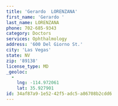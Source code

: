 ```yaml
---
title: 'Gerardo  LORENZANA'
first_name: 'Gerardo '
last_name: LORENZANA
phone: 702-685-9343
category: Doctors
services: Ophthalmology
address: '600 Del Giorno St.'
city: 'Las Vegas'
state: NV
zip: '89138'
license_type: MD
_geoloc:
  -
    lng: -114.972061
    lat: 35.927901
id: 34af87a9-1e52-42f5-adc5-a86708b2cdd6
---
```

